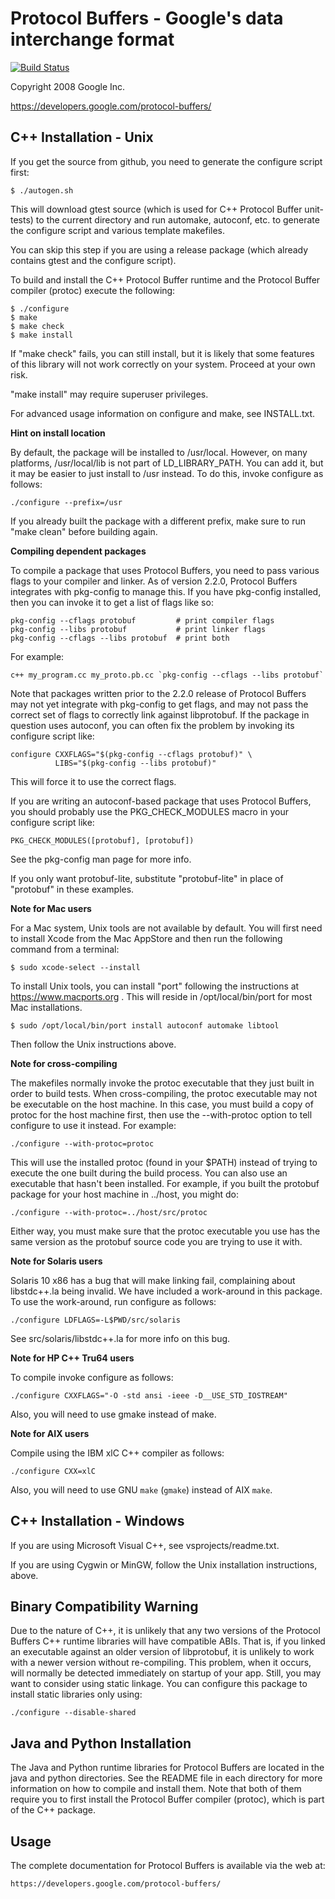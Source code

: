 Protocol Buffers - Google's data interchange format
===================================================

[![Build Status](https://travis-ci.org/google/protobuf.svg?branch=master)](https://travis-ci.org/google/protobuf)

Copyright 2008 Google Inc.

https://developers.google.com/protocol-buffers/

C++ Installation - Unix
-----------------------

If you get the source from github, you need to generate the configure script
first:

    $ ./autogen.sh

This will download gtest source (which is used for C++ Protocol Buffer
unit-tests) to the current directory and run automake, autoconf, etc.
to generate the configure script and various template makefiles.

You can skip this step if you are using a release package (which already
contains gtest and the configure script).

To build and install the C++ Protocol Buffer runtime and the Protocol
Buffer compiler (protoc) execute the following:

    $ ./configure
    $ make
    $ make check
    $ make install

If "make check" fails, you can still install, but it is likely that
some features of this library will not work correctly on your system.
Proceed at your own risk.

"make install" may require superuser privileges.

For advanced usage information on configure and make, see INSTALL.txt.

**Hint on install location**

  By default, the package will be installed to /usr/local.  However,
  on many platforms, /usr/local/lib is not part of LD_LIBRARY_PATH.
  You can add it, but it may be easier to just install to /usr
  instead.  To do this, invoke configure as follows:

    ./configure --prefix=/usr

  If you already built the package with a different prefix, make sure
  to run "make clean" before building again.

**Compiling dependent packages**

  To compile a package that uses Protocol Buffers, you need to pass
  various flags to your compiler and linker.  As of version 2.2.0,
  Protocol Buffers integrates with pkg-config to manage this.  If you
  have pkg-config installed, then you can invoke it to get a list of
  flags like so:

    pkg-config --cflags protobuf         # print compiler flags
    pkg-config --libs protobuf           # print linker flags
    pkg-config --cflags --libs protobuf  # print both

  For example:

    c++ my_program.cc my_proto.pb.cc `pkg-config --cflags --libs protobuf`

  Note that packages written prior to the 2.2.0 release of Protocol
  Buffers may not yet integrate with pkg-config to get flags, and may
  not pass the correct set of flags to correctly link against
  libprotobuf.  If the package in question uses autoconf, you can
  often fix the problem by invoking its configure script like:

    configure CXXFLAGS="$(pkg-config --cflags protobuf)" \
              LIBS="$(pkg-config --libs protobuf)"

  This will force it to use the correct flags.

  If you are writing an autoconf-based package that uses Protocol
  Buffers, you should probably use the PKG_CHECK_MODULES macro in your
  configure script like:

    PKG_CHECK_MODULES([protobuf], [protobuf])

  See the pkg-config man page for more info.

  If you only want protobuf-lite, substitute "protobuf-lite" in place
  of "protobuf" in these examples.

**Note for Mac users**

  For a Mac system, Unix tools are not available by default. You will first need
  to install Xcode from the Mac AppStore and then run the following command from
  a terminal:

    $ sudo xcode-select --install

  To install Unix tools, you can install "port" following the instructions at
  https://www.macports.org . This will reside in /opt/local/bin/port for most
  Mac installations.

    $ sudo /opt/local/bin/port install autoconf automake libtool

  Then follow the Unix instructions above.

**Note for cross-compiling**

  The makefiles normally invoke the protoc executable that they just
  built in order to build tests.  When cross-compiling, the protoc
  executable may not be executable on the host machine.  In this case,
  you must build a copy of protoc for the host machine first, then use
  the --with-protoc option to tell configure to use it instead.  For
  example:

    ./configure --with-protoc=protoc

  This will use the installed protoc (found in your $PATH) instead of
  trying to execute the one built during the build process.  You can
  also use an executable that hasn't been installed.  For example, if
  you built the protobuf package for your host machine in ../host,
  you might do:

    ./configure --with-protoc=../host/src/protoc

  Either way, you must make sure that the protoc executable you use
  has the same version as the protobuf source code you are trying to
  use it with.

**Note for Solaris users**

  Solaris 10 x86 has a bug that will make linking fail, complaining
  about libstdc++.la being invalid.  We have included a work-around
  in this package.  To use the work-around, run configure as follows:

    ./configure LDFLAGS=-L$PWD/src/solaris

  See src/solaris/libstdc++.la for more info on this bug.

**Note for HP C++ Tru64 users**

  To compile invoke configure as follows:

    ./configure CXXFLAGS="-O -std ansi -ieee -D__USE_STD_IOSTREAM"

  Also, you will need to use gmake instead of make.

**Note for AIX users**

  Compile using the IBM xlC C++ compiler as follows:

    ./configure CXX=xlC

  Also, you will need to use GNU `make` (`gmake`) instead of AIX `make`.

C++ Installation - Windows
--------------------------

If you are using Microsoft Visual C++, see vsprojects/readme.txt.

If you are using Cygwin or MinGW, follow the Unix installation
instructions, above.

Binary Compatibility Warning
----------------------------

Due to the nature of C++, it is unlikely that any two versions of the
Protocol Buffers C++ runtime libraries will have compatible ABIs.
That is, if you linked an executable against an older version of
libprotobuf, it is unlikely to work with a newer version without
re-compiling.  This problem, when it occurs, will normally be detected
immediately on startup of your app.  Still, you may want to consider
using static linkage.  You can configure this package to install
static libraries only using:

    ./configure --disable-shared

Java and Python Installation
----------------------------

The Java and Python runtime libraries for Protocol Buffers are located
in the java and python directories.  See the README file in each
directory for more information on how to compile and install them.
Note that both of them require you to first install the Protocol
Buffer compiler (protoc), which is part of the C++ package.

Usage
-----

The complete documentation for Protocol Buffers is available via the
web at:

    https://developers.google.com/protocol-buffers/
